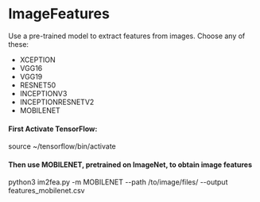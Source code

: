 # ImageFeatures
Use a pre-trained model to extract features from images. Choose any of these:
* XCEPTION
* VGG16
* VGG19
* RESNET50
* INCEPTIONV3
* INCEPTIONRESNETV2
* MOBILENET

#### First Activate TensorFlow:
source ~/tensorflow/bin/activate

#### Then use MOBILENET, pretrained on ImageNet, to obtain image features
python3 im2fea.py -m MOBILENET --path /to/image/files/ --output features_mobilenet.csv
